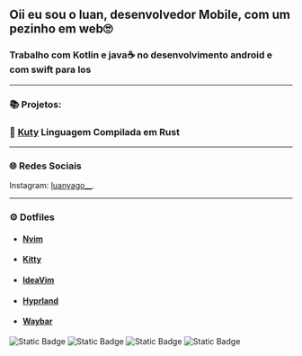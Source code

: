## Oii eu sou o luan, desenvolvedor Mobile, com um pezinho em web🙄
### Trabalho com Kotlin e java☕ no desenvolvimento android e com swift para Ios 
---
### 📚 Projetos:

### 🔗 [Kuty](https://github.com/LuanYago/kuty) Linguagem Compilada em Rust 

---
### 🌐 Redes Sociais

Instagram: [luanyago__](https://www.instagram.com/luanyago__/).

---
### ⚙️ Dotfiles
- #### [Nvim](https://github.com/LuanYago/nvim)
- #### [Kitty](https://github.com/LuanYago/kitty)
- #### [IdeaVim](https://github.com/LuanYago/ideavimrc)
- #### [Hyprland](https://github.com/LuanYago/hypr)
- #### [Waybar](https://github.com/LuanYago/waybar)



![Static Badge](https://img.shields.io/badge/JS-%23F7DF1E?style=for-the-badge&logo=javascript&labelColor=black)
![Static Badge](https://img.shields.io/badge/PHP-%23777BB4?style=for-the-badge&logo=php&labelColor=black)
![Static Badge](https://img.shields.io/badge/Rust-%23000000?style=for-the-badge&logo=rust)
![Static Badge](https://img.shields.io/badge/Java-%23F96702?style=for-the-badge&logo=mocha&labelColor=black)
